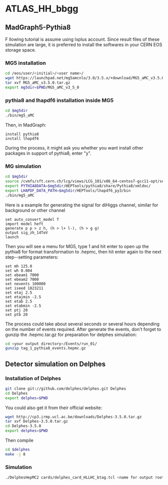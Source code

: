 # ATLAS_HH_bbgg
## MadGraph5-Pythia8
F
llowing tutorial is assume using lxplus account. Since result files of these simulation are large, it is preferred to install the softwares in your CERN EOS storage space.
### MG5 installation
```bash
cd /eos/user/<initial>/<user name>/
wget https://launchpad.net/mg5amcnlo/3.0/3.5.x/+download/MG5_aMC_v3.5.0.tar.gz
tar xvf MG5_aMC_v3.5.0.tar.gz
export mg5dir=$PWD/MG5_aMC_v3_5_0 
```
### pythia8 and lhapdf6 installation inside MG5
```bash
cd $mg5dir 
./bin/mg5_aMC
```
Then, in MadGraph:
```MG5
install pythia8
install lhapdf6
```
During the process, it might ask you whether you want install other packages in support of pythia8, enter "y".

### MG simulation
```bash
cd $mg5dir
source /cvmfs/sft.cern.ch/lcg/views/LCG_101/x86_64-centos7-gcc11-opt/setup.sh 
export PYTHIA8DATA=$mg5dir/HEPTools/pythia8/share/Pythia8/xmldoc/
export LHAPDF_DATA_PATH=$mg5dir/HEPTools/lhapdf6_py3/bin
./bin/mg5_aMC
```
Here is a example for generating the signal for diHiggs channel, similar for background or other channel
```MG5
set auto_convert_model T
import model heft
generate p p > z h, (h > l+ l-), (h > g g)
output sig_zh_14TeV
launch
```
Then you will see a menu for MG5, type 1 and hit enter to open up the pythia8 for format transformation to .hepmc, then hit enter again to the next step--setting parameters:
```MG5
set mh 125.0
set wh 0.004
set ebeam1 7000
set ebeam2 7000
set nevents 100000
set iseed 1823211
set etaj 2.5
set etajmin -2.5
set etab 2.5
set etabmin -2.5
set ptj 20
set ptb 20
```
The process could take about several seconds or several hours depending on the number of events required. After generate the events, don't forget to gunzip the .hepmc.tar.gz for preparation for delphes simulation:
```bash
cd <your output directory>/Events/run_01/
gunzip tag_1_pythia8_events.hepmc.gz
```
## Detector simulation on Delphes
### Installation of Delphes
```bash
git clone git://github.com/delphes/delphes.git Delphes
cd Delphes
export delphes=$PWD
```
You could also get it from their official website:
```bash
wget http://cp3.irmp.ucl.ac.be/downloads/Delphes-3.5.0.tar.gz
tar xvf Delphes-3.5.0.tar.gz 
cd Delphes-3.5.0
export delphes=$PWD
```
Then compile
```bash
cd $delphes
make -j 8
```
### Simulation
```bash
./DelphesHepMC2 cards/delphes_card_HLLHC_btag.tcl <name for output root file>.root $mg5dir/<your output directory>/Events/run_01/tag_1_pythia8_events.hepmc
```



